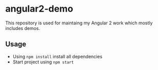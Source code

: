 # angular2-demo

This repository is used for maintaing my Angular 2 work which mostly includes demos.

## Usage

* Using `npm install` install all dependencies
* Start project using `npm start`